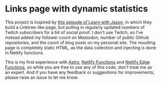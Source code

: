 # Links page with dynamic statistics

This project is inspired by [this episode of Learn with Jason](https://www.youtube.com/watch?v=19Sx7YeYyFo), in which they build a Linktree-like page, but pulling in regularly updated numbers of Twitch subscribers for a bit of social proof. I don't use Twitch, so I've instead added my follower count on Mastodon, number of public Github repositories, and the count of blog posts on my personal site. The resulting page is completely static HTML, as the data collection and injecting is done in Netlify functions.

This is my first experience with [Astro](https://astro.build/), [Netlify Functions](https://docs.netlify.com/functions/overview/) and [Netlify Edge Functions](https://docs.netlify.com/edge-functions/overview), so while you are free to use any of this code, don't treat me as an expert. And if you have any feedback or suggestions for improvements, please raise an issue to let me know.
